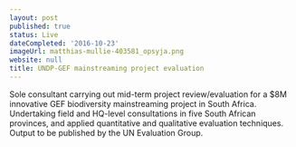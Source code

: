 ```yaml
---
layout: post
published: true
status: Live
dateCompleted: '2016-10-23'
imageUrl: matthias-mullie-403581_opsyja.png
website: null
title: UNDP-GEF mainstreaming project evaluation
---
```


Sole consultant carrying out mid-term project review/evaluation for a $8M innovative GEF biodiversity mainstreaming project in South Africa. Undertaking field and HQ-level consultations in five South African provinces, and applied quantitative and qualitative evaluation techniques. Output to be published by the UN Evaluation Group.

